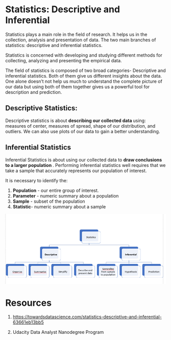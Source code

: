 # Statistics: Descriptive and Inferential

Statistics plays a main role in the field of research. It helps us in the collection, analysis and presentation of data. The two main branches of statistics: descriptive and inferential statistics.

Statistics is concerned with developing and studying different methods for collecting, analyzing and presenting the empirical data.

The field of statistics is composed of two broad categories- Descriptive and inferential statistics. Both of them give us different insights about the data. One alone doesn’t not help us much to understand the complete picture of our data but using both of them together gives us a powerful tool for description and prediction.

## Descriptive Statistics: 

Descriptive statistics is about <b> describing our collected data </b>using: measures of center, measures of spread, shape of our distribution, and outliers. We can also use plots of our data to gain a better understanding.

## Inferential Statistics
Inferential Statistics is about using our collected data to <b> draw conclusions to a larger population </b>. Performing inferential statistics well requires that we take a sample that accurately represents our population of interest.

It is necessary to identify the:
1. <b>Population</b> - our entire group of interest.
2. <b>Parameter</b> - numeric summary about a population
3. <b>Sample</b> - subset of the population
4. <b>Statistic</b>- numeric summary about a sample

![alt text](statistic.png)


# Resources
1. https://towardsdatascience.com/statistics-descriptive-and-inferential-63661eb13bb5

2. Udacity Data Analyst Nanodegree Program
